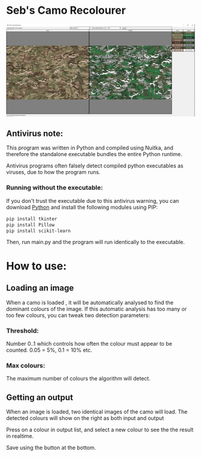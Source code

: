 # Seb's Camo Recolourer

![Preview Image](https://github.com/Seb105/CamoRecolourer/blob/main/images/example1.JPG?raw=true)
## Antivirus note:

This program was written in Python and compiled using Nuitka, and therefore the standalone executable bundles the entire Python runtime.

Antivirus programs often falsely detect compiled python executables as viruses, due to how the program runs.

### Running without the executable:

If you don't trust the executable due to this antivirus warning, you can download [Python](https://www.python.org/downloads/) and install the following modules using PIP:
```pip
pip install tkinter
pip install Pillow
pip install scikit-learn
```
Then, run main.py and the program will run identically to the executable.

# How to use:

## Loading an image

When a camo is loaded , it will be automatically analysed to find the dominant colours of the image.
If this automatic analysis has too many or too few colours, you can tweak two detection parameters:
### Threshold:
Number 0..1 which controls how often the colour must appear to be counted. 0.05 = 5%, 0.1 = 10% etc.

### Max colours:
The maximum number of colours the algorithm will detect.

## Getting an output

When an image is loaded, two identical images of the camo will load.
The detected colours will show on the right as both input and output

Press on a colour in output list, and select a new colour to see the the result in realtime.

Save using the button at the bottom.
